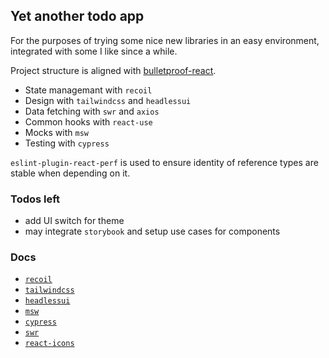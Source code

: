 ## Yet another todo app

For the purposes of trying some nice new libraries in an easy environment, integrated with some I like since a while.

Project structure is aligned with [bulletproof-react](https://github.com/alan2207/bulletproof-react#bulletproof-react-%EF%B8%8F-%EF%B8%8F).

- State managemant with `recoil`
- Design with `tailwindcss` and `headlessui`
- Data fetching with `swr` and `axios`
- Common hooks with `react-use`
- Mocks with `msw`
- Testing with `cypress`

`eslint-plugin-react-perf` is used to ensure identity of reference types are stable when depending on it.

### Todos left

- add UI switch for theme
- may integrate `storybook` and setup use cases for components

### Docs

- [`recoil`](https://recoiljs.org/docs)
- [`tailwindcss`](https://tailwindcss.com/docs)
- [`headlessui`](https://headlessui.dev/)
- [`msw`](https://mswjs.io/)
- [`cypress`](https://docs.cypress.io/api/table-of-contents)
- [`swr`](https://swr.vercel.app/docs)
- [`react-icons`](https://react-icons.github.io/react-icons)

